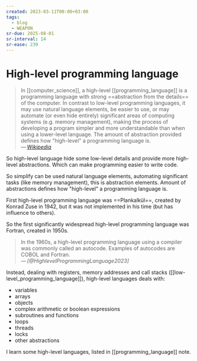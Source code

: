 ```yaml
---
created: 2023-03-11T00:00+03:00
tags:
  - blog
  - WEAPON
sr-due: 2025-08-01
sr-interval: 14
sr-ease: 239
---
```


# High-level programming language

> In [[computer_science]], a high-level [[programming_language]] is a programming language with strong ==abstraction from the details== of the computer. In contrast to low-level programming languages, it may use natural language elements, be easier to use, or may automate (or even hide entirely) significant areas of computing systems (e.g. memory management), making the process of developing a program simpler and more understandable than when using a lower-level language. The amount of abstraction provided defines how "high-level" a programming language is.\
> — <cite>[Wikipedia](https://en.wikipedia.org/wiki/High-level_programming_language)</cite>

So high-level language hide some low-level details and provide more high-level abstractions. Which can make programming easier to write code.

So simplify can be used natural language elements, automating significant tasks (like memory management), this is abstraction elements. Amount of abstractions defines how "high-level" a programming language is.

First high-level programming language was ==Plankalkül==, created by Konrad Zuse in 1942, but it was not implemented in his time (but has influence to others).

So the first significantly widespread high-level programming language was Fortran, created in 1950s.

> In the 1960s, a high-level programming language using a compiler was commonly called an autocode. Examples of autocodes are COBOL and Fortran.\
> — <cite>[@HighlevelProgrammingLanguage2023]</cite>

Instead, dealing with registers, memory addresses and call stacks ([[low-level_programming_language]]), high-level languages deals with:

- variables
- arrays
- objects
- complex arithmetic or boolean expressions
- subroutines and functions
- loops
- threads
- locks
- other abstractions

I learn some high-level languages, listed in [[programming_language]] note.
